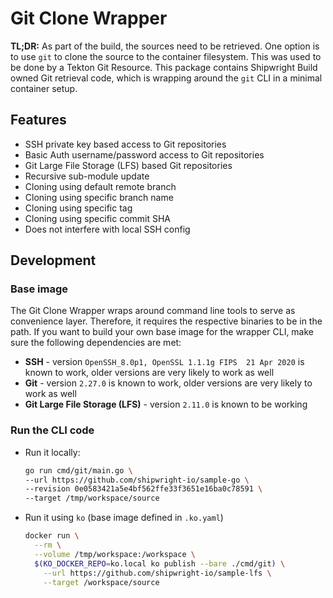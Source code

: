 <!--
Copyright The Shipwright Contributors

SPDX-License-Identifier: Apache-2.0
-->
# Git Clone Wrapper

**TL;DR:** As part of the build, the sources need to be retrieved. One option is to use `git` to clone the source to the container filesystem. This was used to be done by a Tekton Git Resource. This package contains Shipwright Build owned Git retrieval code, which is wrapping around the `git` CLI in a minimal container setup.

## Features

- SSH private key based access to Git repositories
- Basic Auth username/password access to Git repositories
- Git Large File Storage (LFS) based Git repositories
- Recursive sub-module update
- Cloning using default remote branch
- Cloning using specific branch name
- Cloning using specific tag
- Cloning using specific commit SHA
- Does not interfere with local SSH config

## Development

### Base image

The Git Clone Wrapper wraps around command line tools to serve as convenience layer. Therefore, it requires the respective binaries to be in the path. If you want to build your own base image for the wrapper CLI, make sure the following dependencies are met:

- **SSH** - version `OpenSSH_8.0p1, OpenSSL 1.1.1g FIPS  21 Apr 2020` is known to work, older versions are very likely to work as well
- **Git** - version `2.27.0` is known to work, older versions are very likely to work as well
- **Git Large File Storage (LFS)** - version `2.11.0` is known to be working

### Run the CLI code

- Run it locally:

  ```sh
  go run cmd/git/main.go \
  --url https://github.com/shipwright-io/sample-go \
  --revision 0e0583421a5e4bf562ffe33f3651e16ba0c78591 \
  --target /tmp/workspace/source
  ```

- Run it using `ko` (base image defined in `.ko.yaml`)

  ```sh
  docker run \
    --rm \
    --volume /tmp/workspace:/workspace \
    $(KO_DOCKER_REPO=ko.local ko publish --bare ./cmd/git) \
      --url https://github.com/shipwright-io/sample-lfs \
      --target /workspace/source
  ```
